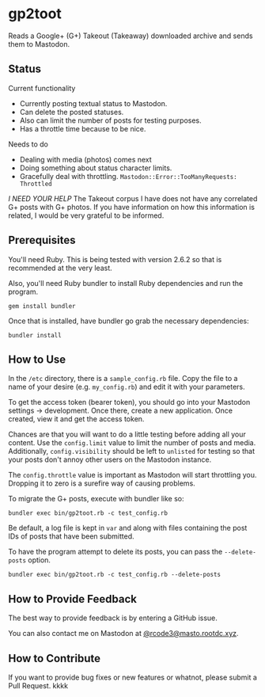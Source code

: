 # gp2toot

Reads a Google+ (G+) Takeout (Takeaway) downloaded archive and sends them to Mastodon.

## Status

Current functionality

* Currently posting textual status to Mastodon.
* Can delete the posted statuses.
* Also can limit the number of posts for testing purposes.
* Has a throttle time because to be nice.

Needs to do

* Dealing with media (photos) comes next
* Doing something about status character limits.
* Gracefully deal with throttling. `Mastodon::Error::TooManyRequests: Throttled`

*I NEED YOUR HELP* The Takeout corpus I have does not have any correlated G+ posts with G+ photos. If you have information on how this information is related, I would be very grateful to be informed.

## Prerequisites

You'll need Ruby. This is being tested with version 2.6.2 so that is recommended at the very least.

Also, you'll need Ruby bundler to install Ruby dependencies and run the program.

~~~
gem install bundler
~~~

Once that is installed, have bundler go grab the necessary dependencies:

~~~
bundler install
~~~

## How to Use

In the `/etc` directory, there is a `sample_config.rb` file. Copy the file to a name of your desire (e.g. `my_config.rb`) and edit it with your parameters.

To get the access token (bearer token), you should go into your Mastodon settings -> development. Once there, create a new application. Once created, view it and get the access token.

Chances are that you will want to do a little testing before adding all your content. Use the `config.limit` value to limit the number of posts and media. Additionally, `config.visibility` should be left to `unlisted` for testing so that your posts don't annoy other users on the Mastodon instance.

The `config.throttle` value is important as Mastodon will start throttling you. Dropping it to zero is a surefire way of causing problems.

To migrate the G+ posts, execute with bundler like so:

~~~
bundler exec bin/gp2toot.rb -c test_config.rb
~~~

Be default, a log file is kept in `var` and along with files containing the post IDs of posts that have been submitted.

To have the program attempt to delete its posts, you can pass the `--delete-posts` option.

~~~
bundler exec bin/gp2toot.rb -c test_config.rb --delete-posts
~~~

## How to Provide Feedback

The best way to provide feedback is by entering a GitHub issue.

You can also contact me on Mastodon at [@rcode3@masto.rootdc.xyz](https://masto.rootdc.xyz/@rcode3).

## How to Contribute

If you want to provide bug fixes or new features or whatnot, please submit a Pull Request.
kkkk